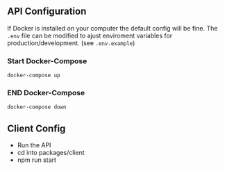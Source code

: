 ## API Configuration

If Docker is installed on your computer the default config will be fine.
The `.env` file can be modified to ajust enviroment variables for production/development. (see `.env.example`)

### Start Docker-Compose

`docker-compose up`

### END Docker-Compose

`docker-compose down`

## Client Config

- Run the API
- cd into packages/client
- npm run start
